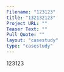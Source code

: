 ```yaml
---
Filename: "123123"
title: "132132123"
Project URL: ""
Teaser Text: ""
Pull Quote: ""
layout: "casestudy"
type: "casestudy"
---
```


123123
